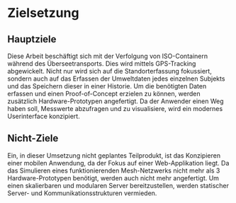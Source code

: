 # Zielsetzung

## Hauptziele

Diese Arbeit beschäftigt sich mit der Verfolgung von ISO-Containern während des Überseetransports. Dies wird mittels GPS-Tracking abgewickelt. Nicht nur wird sich auf die Standorterfassung fokussiert, sondern auch auf das Erfassen der Umweltdaten jedes einzelnen Subjekts und das Speichern dieser in einer Historie. Um die benötigten Daten erfassen und einen Proof-of-Concept erzielen zu können, werden zusätzlich Hardware-Prototypen angefertigt. Da der Anwender einen Weg haben soll, Messwerte abzufragen und zu visualisiere, wird ein modernes Userinterface konzipiert.

## Nicht-Ziele

Ein, in dieser Umsetzung nicht geplantes Teilprodukt, ist das Konzipieren einer mobilen Anwendung, da der Fokus auf einer Web-Applikation liegt. Da das Simulieren eines funktionierenden Mesh-Netzwerks nicht mehr als 3 Hardware-Prototypen benötigt, werden auch nicht mehr angefertigt. Um einen skalierbaren und modularen Server bereitzustellen, werden statischer Server- und Kommunikationsstrukturen vermieden.
